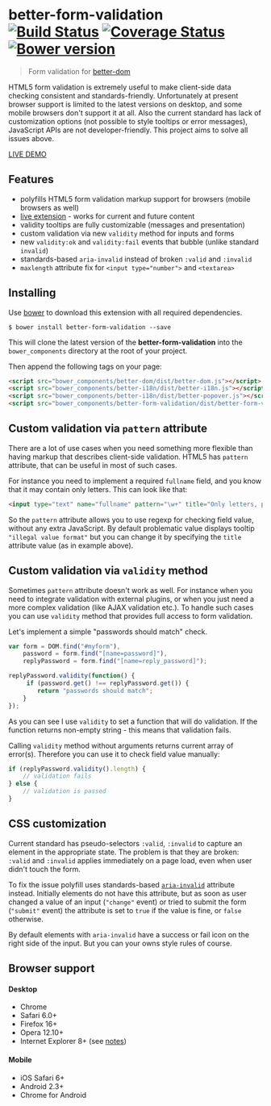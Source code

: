 # better-form-validation<br>[![Build Status][travis-image]][travis-url] [![Coverage Status][coveralls-image]][coveralls-url] [![Bower version][fury-image]][fury-url]
> Form validation for [better-dom](https://github.com/chemerisuk/better-dom)

HTML5 form validation is extremely useful to make client-side data checking consistent and standards-friendly. Unfortunately at present browser support is limited to the latest versions on desktop, and some mobile browsers don't support it at all. Also the current standard has lack of customization options (not possible to style tooltips or error messages), JavaScript APIs are not developer-friendly. This project aims to solve all issues above.

[LIVE DEMO](http://chemerisuk.github.io/better-form-validation/)

## Features
* polyfills HTML5 form validation markup support for browsers (mobile browsers as well)
* [live extension](https://github.com/chemerisuk/better-dom/wiki/Live-extensions) - works for current and future content
* validity tooltips are fully customizable (messages and presentation)
* custom validation via new `validity` method for inputs and forms
* new `validity:ok` and `validity:fail` events that bubble (unlike standard `invalid`)
* standards-based `aria-invalid` instead of broken `:valid` and `:invalid`
* `maxlength` attribute fix for  `<input type="number">` and `<textarea>`

## Installing
Use [bower](http://bower.io/) to download this extension with all required dependencies.

    $ bower install better-form-validation --save

This will clone the latest version of the __better-form-validation__ into the `bower_components` directory at the root of your project.

Then append the following tags on your page:

```html
<script src="bower_components/better-dom/dist/better-dom.js"></script>
<script src="bower_components/better-i18n/dist/better-i18n.js"></script>
<script src="bower_components/better-i18n/dist/better-popover.js"></script>
<script src="bower_components/better-form-validation/dist/better-form-validation.js"></script>
```

## Custom validation via `pattern` attribute
There are a lot of use cases when you need something more flexible than having markup that describes client-side validation. HTML5 has `pattern` attribute, that can be useful in most of such cases.

For instance you need to implement a required `fullname` field, and you know that it may contain only letters. This can look like that:

```html
<input type="text" name="fullname" pattern="\w+" title="Only letters, please"/>
```

So the `pattern` attribute allows you to use regexp for checking field value, without any extra JavaScript. By default problematic value displays tooltip `"illegal value format"` but you can change it by specifying the `title` attribute value (as in example above).

## Custom validation via `validity` method
Sometimes `pattern` attribute doesn't work as well. For instance when you need to integrate validation with external plugins, or when you just need a more complex validation (like AJAX validation etc.). To handle such cases you can use `validity` method that provides full access to form validation.

Let's implement a simple "passwords should match" check.

```js
var form = DOM.find("#myform"),
    password = form.find("[name=password]"),
    replyPassword = form.find("[name=reply_password]");

replyPassword.validity(function() {
     if (password.get() !== replyPassword.get()) {
        return "passwords should match";
    }
});
```

As you can see I use `validity` to set a function that will do validation. If the function returns non-empty string - this means that validation fails.

Calling `validity` method without arguments returns current array of error(s). Therefore you can use it to check field value manually:

```js
if (replyPassword.validity().length) {
    // validation fails
} else {
    // validation is passed
} 
```

## CSS customization
Current standard has pseudo-selectors `:valid`, `:invalid` to capture an element in the appropriate state. The problem is that they are broken: `:valid` and `:invalid` applies immediately on a page load, even when user didn't touch the form.

To fix the issue polyfill uses standards-based [`aria-invalid`](https://developer.mozilla.org/en-US/docs/Web/Accessibility/ARIA/ARIA_Techniques/Using_the_aria-invalid_attribute) attribute instead. Initially elements do not have this attribute, but as soon as user changed a value of an input (`"change"` event) or tried to submit the form (`"submit"` event) the attribute is set to `true` if the value is fine, or `false` otherwise.

By default elements with `aria-invalid` have a success or fail icon on the right side of the input. But you can your owns style rules of course.

## Browser support
#### Desktop
* Chrome
* Safari 6.0+
* Firefox 16+
* Opera 12.10+
* Internet Explorer 8+ (see [notes](https://github.com/chemerisuk/better-dom#notes-about-old-ies))

#### Mobile
* iOS Safari 6+
* Android 2.3+
* Chrome for Android

[travis-url]: http://travis-ci.org/chemerisuk/better-form-validation
[travis-image]: http://img.shields.io/travis/chemerisuk/better-form-validation/master.svg

[coveralls-url]: https://coveralls.io/r/chemerisuk/better-form-validation
[coveralls-image]: http://img.shields.io/coveralls/chemerisuk/better-form-validation/master.svg

[fury-url]: http://badge.fury.io/bo/better-form-validation
[fury-image]: https://badge.fury.io/bo/better-form-validation.svg
